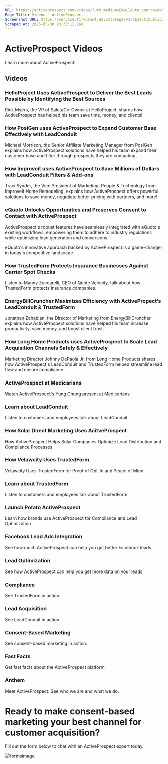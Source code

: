 ```yaml
---
URL: https://activeprospect.com/videos/?utm_medium=Email&utm_source=Website&utm_campaign=AP-Email-InsideCBM-Oct
Page Title: Videos - ActiveProspect
Screenshot URL: https://service.firecrawl.dev/storage/v1/object/public/media/screenshot-20925c8f-5bf5-4c31-a370-9461428b16f7.png
Scraped At: 2025-05-30 23:33:12.168
---
```

# ActiveProspect Videos

Learn more about ActiveProspect!


## Videos


### HelloProject Uses ActiveProspect to Deliver the Best Leads Possible by Identifying the Best Sources

Rick Myers, the VP of Sales/Co-Owner at HelloProject, shares how ActiveProspect has helped his team save time, money, and clients!



### How PosiGen uses ActiveProspect to Expand Customer Base Effectively with LeadConduit

Michael Morrison, the Senior Affiliate Marketing Manager from PosiGen explains how ActiveProspect solutions have helped his team expand their customer base and filter through prospects they are contacting.



### How Improveit uses ActiveProspect to Save Millions of Dollars with LeadConduit Filters & Add-ons

Traci Synder, the Vice President of Marketing, People & Technology from ImproveIt Home Remodeling, explains how ActiveProspect offers powerful solutions to save money, negotiate better pricing with partners, and more!



### eQuoto Unlocks Opportunities and Preserves Consent to Contact with ActiveProspect

ActiveProspect's robust features have seamlessly integrated with eQuoto's existing workflows, empowering them to adhere to industry regulations while optimizing lead generation and conversions.

eQuoto's innovative approach backed by ActiveProspect is a game-changer in today's competitive landscape.



### How TrustedForm Protects Insurance Businesses Against Carrier Spot Checks

Listen to Manny Zuccarelli, CEO of Quote Velocity, talk about how TrustedForm protects Insurance companies.



### EnergyBillCruncher Maximizes Efficiency with ActivePropect’s LeadConduit & TrustedForm

Jonathan Zahabian, the Director of Marketing from EnergyBillCruncher explains how ActiveProspect solutions have helped his team increase productivity, save money, and boost client trust.



### How Long Home Products uses ActiveProspect to Scale Lead Acquisition Channels Safely & Effectively

Marketing Director Johnny DePaola Jr. from Long Home Products shares how ActiveProspect's LeadConduit and TrustedForm helped streamline lead flow and ensure compliance.



### ActiveProspect at Medicarians

Watch ActiveProspect's Yung Chung present at Medicarians



### Learn about LeadConduit

Listen to customers and employees talk about LeadConduit



### How Solar Direct Marketing Uses AcitveProspect

How ActiveProspect Helps Solar Companies Optimize Lead Distribution and Compliance Processes



### How Velawcity Uses TrustedForm

Velawcity Uses TrustedForm for Proof of Opt-In and Peace of Mind



### Learn about TrustedForm

Listen to customers and employees talk about TrustedForm



### Launch Potato ActiveProspect

Learn how brands use ActiveProspect for Compliance and Lead Optimization



### Facebook Lead Ads Integration

See how much ActiveProspect can help you get better Facebook leads.



### Lead Optimization

See how ActiveProspect can help you get more data on your leads



### Compliance

See TrustedForm in action.



### Lead Acquisition

See LeadConduit in action.



### Consent-Based Marketing

See consent-based marketing in action.



### Fast Facts

Get fast facts about the ActiveProspect platform



### Anthem

Meet ActiveProspect: See who we are and what we do.


# Ready to make consent-based marketing your best channel for customer acquisition?

Fill out the form below to chat with an ActiveProspect expert today.

![formsimage](https://activeprospect.com/wp-content/uploads/2020/12/formsimage.png)

